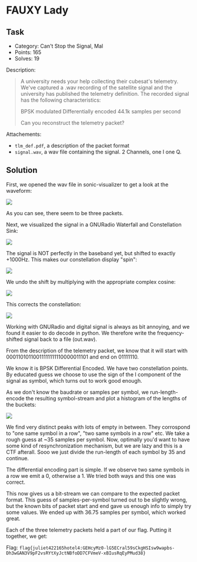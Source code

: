# FAUXY Lady

## Task

* Category: Can't Stop the Signal, Mal
* Points: 165
* Solves: 19

Description:

> A university needs your help collecting their cubesat's telemetry. We've captured a .wav recording of the satellite signal and the university has published the telemetry definition. The recorded signal has the following characteristics:
>
>    BPSK modulated
>    Differentially encoded
>    44.1k samples per second
>
> Can you reconstruct the telemetry packet?

Attachements:

* `tlm_def.pdf`, a description of the packet format
* `signal.wav`, a wav file containing the signal. 2 Channels, one I one Q.

## Solution

First, we opened the wav file in sonic-visualizer to get a look at the waveform: 

![](1.png)

As you can see, there seem to be three packets.

Next, we visualized the signal in a GNURadio Waterfall and Constellation Sink:

![](2.png)

The signal is NOT perfectly in the baseband yet, but shifted to exactly +1000Hz. This makes our constellation display "spin":

![](3.png)

We undo the shift by multiplying with the appropriate complex cosine:

![](4.png)

This corrects the constellation:

![](5.png)

Working with GNURadio and digital signal is always as bit annoying, and we found it easier to do decode in python. We therefore write the frequency-shifted signal back to a file (out.wav).

From the description of the telemetry packet, we know that it will start with 00011010110011111111110000011101 and end on 01111110.

We know it is BPSK Differential Encoded. We have two constellation points. By educated guess we choose to use the sign of the I component of the signal as symbol, which turns out to work good enough.

As we don't know the baudrate or samples per symbol, we run-length-encode the resulting symbol-stream and plot a histogram of the lengths of the buckets:

![](6.png)

We find very distinct peaks with lots of empty in between. They corrospond to "one same symbol in a row", "two same symbols in a row" etc.
We take a rough guess at ~35 samples per symbol. Now, optimally you'd want to have some kind of resynchronization mechanism, but we are lazy and this is a CTF afterall. Sooo we just divide the run-length of each symbol by 35 and continue.

The differential encoding part is simple. If we observe two same symbols in a row we emit a 0, otherwise a 1. We tried both ways and this one was correct.

This now gives us a bit-stream we can compare to the expected packet format. This guess of samples-per-symbol turned out to be slightly wrong, but the known bits of packet start and end gave us enough info to simply try some values. We ended up with 36.75 samples per symbol, which worked great.

Each of the three telemetry packets held a part of our flag. Putting it together, we get:

Flag: `flag{juliet422165hotel4:GEHcyMz0-lG5ECral59sCkgHSIsw9wapbs-Dh3wGAN3V9pF2vsRYtXyJctNBfoDD7CFVmeV-xBIusRqEyPMud38}`
